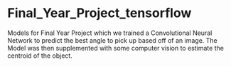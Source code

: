 # Final_Year_Project_tensorflow
Models for Final Year Project which we trained a Convolutional Neural Network to predict the best angle to pick up based off of an image.
The Model was then supplemented with some computer vision to estimate the centroid of the object.
